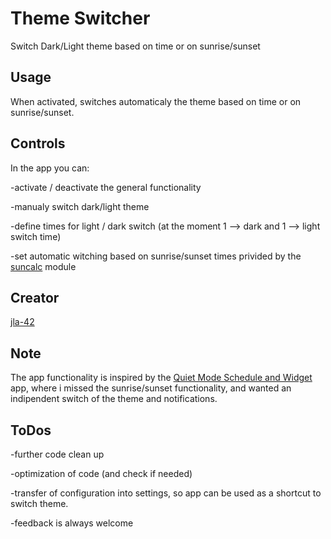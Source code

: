 # Theme Switcher

Switch Dark/Light theme based on time or on sunrise/sunset

## Usage

When activated, switches automaticaly the theme based on time or on sunrise/sunset. 

## Controls

In the app you can:

-activate / deactivate the general functionality

-manualy switch dark/light theme

-define times for light / dark switch (at the moment 1 --> dark and 1 --> light switch time)

-set automatic witching based on sunrise/sunset times privided by the [suncalc](https://github.com/jla-42/BangleApps/blob/master/modules/suncalc.js) module

## Creator

[jla-42](https://github.com/jla-42)

## Note
The app functionality is inspired by the [Quiet Mode Schedule and Widget](https://github.com/espruino/BangleApps/tree/master/apps/qmsched) app, where i missed the sunrise/sunset functionality, and wanted an indipendent switch of the theme and notifications.

## ToDos
-further code clean up

-optimization of code (and check if needed)

-transfer of configuration into settings, so app can be used as a shortcut to switch theme.

-feedback is always welcome
